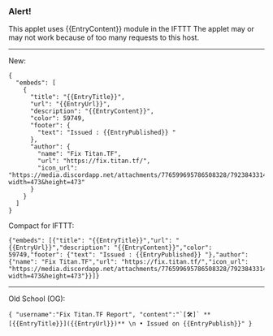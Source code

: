 ### Alert!
This applet uses {{EntryContent}} module in the IFTTT
The applet may or may not work because of too many requests to this host.

---

New:
```
{
  "embeds": [
    {
      "title": "{{EntryTitle}}",
      "url": "{{EntryUrl}}",
      "description": "{{EntryContent}}",
      "color": 59749,
      "footer": {
        "text": "Issued : {{EntryPublished}} "
      },
      "author": {
        "name": "Fix Titan.TF",
        "url": "https://fix.titan.tf/",
        "icon_url": "https://media.discordapp.net/attachments/776599695786508328/792384331423285278/Fix.png?width=473&height=473"
      }
    }
  ]
}
```

Compact for IFTTT:
```
{"embeds": [{"title": "{{EntryTitle}}","url": "{{EntryUrl}}","description": "{{EntryContent}}","color": 59749,"footer": {"text": "Issued : {{EntryPublished}} "},"author": {"name": "Fix Titan.TF","url": "https://fix.titan.tf/","icon_url": "https://media.discordapp.net/attachments/776599695786508328/792384331423285278/Fix.png?width=473&height=473"}}]}
```

---

Old School (OG):
```
{ "username":"Fix Titan.TF Report", "content":"`[🛠]` **[{{EntryTitle}}]({{EntryUrl}})** \n • Issued on {{EntryPublish}}" }
```

